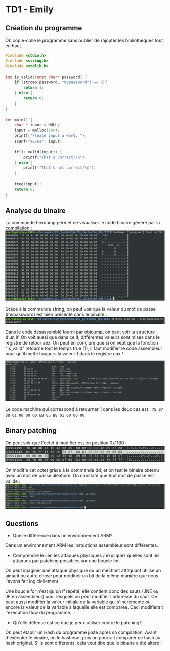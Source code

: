 # TD1 - Emily

## Création du programme

On copie-colle le programme sans oublier de rajouter les bibliothèques tout en haut.

```C
#include <stdio.h>
#include <string.h>
#include <stdlib.h>

int is_valid(const char* password) {
	if (strcmp(password, "mypassword") == 0){
		return 1;
	} else {
		return 0;
	}
}

int main() {
	char * input = NULL;
	input = malloc(256);
	printf("Please input a word: ");
	scanf("%256s", input);

	if(is_valid(input)) {
		printf("That's correct!\n");
	} else {
		printf("That's not correct!\n");
	}

	free(input);
	return 0;
}
```

## Analyse du binaire

La commande hexdump permet de visualiser le code binaire généré par la compilation : 
![hexdump](images/hexdump_1.png)


Grâce à la commande string, on peut voir que la valeur du mot de passe (mypassword) est bien présente dans le binaire :
![strings](images/strings_1.png)

Dans le code désassemblé fourni par objdump, on peut voir la structure d'un if. On voit aussi que dans ce if, différentes valeurs sont mises dans le registre de retour aex. On peut en conclure que si on veut que la fonction "is_valid" retourne tout le temps true (1), il faut modifier le code assembleur pour qu'il mette toujours la valeur 1 dans le registre eax !

![is_valid](images/is_valid_assembly.png)

Le code machine qui correspond à retourner 1 dans les deux cas est :
`75 07 B8 01 00 00 00 EB 05 B8 01 00 00 00`

## Binary patching

On peut voir que l'octet à modifier est en position 0x11B0 :
![](images/if_in_assembly.png)

On modifie cet octet grâce à la commande dd, et on test le binaire obtenu avec un mot de passe aléatoire. On constate que tout mot de passe est valide :
![](images/binary_fix.png)

## Questions

* Quelle différence dans un environnement ARM?

Dans un environnement ARM les instuctions assembleur sont différentes.

* Comprendre le lien les attaques physiques / expliquez quelles sont les attaques par patching possibles sur une boucle for.

On peut imaginer une attaque physique ou un méchant attaquant utilise un aimant ou autre chose pour modifier un bit de la même manière que nous l'avons fait logiciellement.

Une boucle for n'est qu'un if répété, elle contient donc des sauts (JNE ou JE en assembleur) pour lesquels on peut modifier l'addresse du saut. On peut aussi modifier la valeur initiale de la variable qui s'incrémente ou encore la valeur de la variable à laquelle elle est comparée. Ceci modifierait l'execution flow du programme.

* Qu'elle défense est ce que je peux utiliser contre le patching?

On peut établir un Hash du programme juste après sa compilation. Avant d'exécuter le binaire, on le hasherait puis on pourrait comparer ce hash au hash original. S'ils sont différents, cela veut dire que le binaire a été altéré !